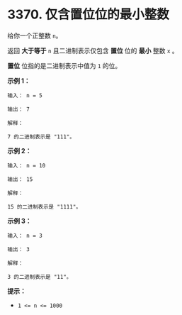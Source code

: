# 3370. 仅含置位位的最小整数

给你一个正整数 `n`。

返回 **大于等于** `n` 且二进制表示仅包含 **置位** 位的 **最小** 整数 `x` 。

**置位** 位指的是二进制表示中值为 `1` 的位。

**示例 1：**

```()
输入： n = 5

输出： 7

解释：

7 的二进制表示是 "111"。
```

**示例 2：**

```()
输入： n = 10

输出： 15

解释：

15 的二进制表示是 "1111"。
```

**示例 3：**

```()
输入： n = 3

输出： 3

解释：

3 的二进制表示是 "11"。
```

**提示：**

- `1 <= n <= 1000`
